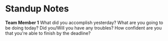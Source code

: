 # Standup Notes

**Team Member 1**
What did you accomplish yesterday?
What are you going to be doing today?
Did you/Will you have any troubles?
How confident are you that you're able to finish by the deadline?